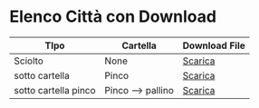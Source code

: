 # Elenco Città con Download

| TIpo        | Cartella                   | Download File           |
|--------------|-----------------------|--------------------------|
| Sciolto       | None            | <a href="https://github.com/Graziani-Nicolo/PROVA/blob/main/G.txt" download>Scarica</a>   |
| sotto cartella         | Pinco         | <a href="https://github.com/Graziani-Nicolo/PROVA/blob/main/pinco/GG.txt" download>Scarica</a>     |
| sotto cartella pinco       | Pinco --> pallino        | <a href="https://github.com/Graziani-Nicolo/PROVA/blob/main/pinco/pallino/GGG.txt" download>Scarica</a>   |
